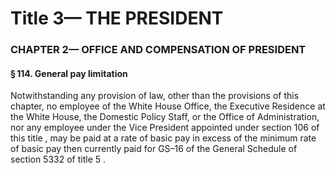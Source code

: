 
# Title 3— THE PRESIDENT
### CHAPTER 2— OFFICE AND COMPENSATION OF PRESIDENT
#### § 114. General pay limitation

Notwithstanding any provision of law, other than the provisions of this chapter, no employee of the White House Office, the Executive Residence at the White House, the Domestic Policy Staff, or the Office of Administration, nor any employee under the Vice President appointed under section 106 of this title , may be paid at a rate of basic pay in excess of the minimum rate of basic pay then currently paid for GS–16 of the General Schedule of section 5332 of title 5 .
